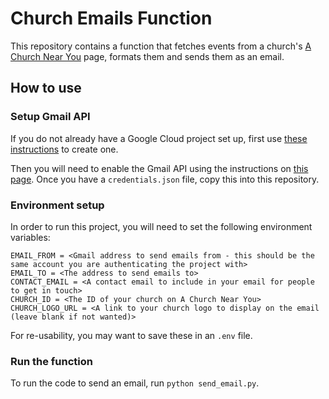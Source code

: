 # Church Emails Function

This repository contains a function that fetches events from a church's [A Church Near You](https://www.achurchnearyou.com/) page, formats them and sends them as an email.

## How to use

### Setup Gmail API

If you do not already have a Google Cloud project set up, first use [these instructions](https://developers.google.com/workspace/guides/create-project) to create one.

Then you will need to enable the Gmail API using the instructions on [this page](https://developers.google.com/workspace/gmail/api/quickstart/python). Once you have a `credentials.json` file, copy this into this repository.

### Environment setup

In order to run this project, you will need to set the following environment variables:
```
EMAIL_FROM = <Gmail address to send emails from - this should be the same account you are authenticating the project with>
EMAIL_TO = <The address to send emails to>
CONTACT_EMAIL = <A contact email to include in your email for people to get in touch>
CHURCH_ID = <The ID of your church on A Church Near You>
CHURCH_LOGO_URL = <A link to your church logo to display on the email (leave blank if not wanted)>
```

For re-usability, you may want to save these in an `.env` file.

### Run the function

To run the code to send an email, run `python send_email.py`.
